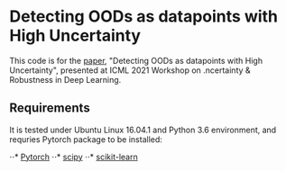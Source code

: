 # Detecting OODs as datapoints with High Uncertainty
This code is for the [paper](http://www.gatsby.ucl.ac.uk/~balaji/udl2021/accepted-papers/UDL2021-paper-081.pdf), "Detecting OODs as datapoints with High Uncertainty", presented at ICML 2021 Workshop on .ncertainty & Robustness in Deep Learning. 

## Requirements
It is tested under Ubuntu Linux 16.04.1 and Python 3.6 environment, and requries Pytorch package to be installed:

⋅⋅* [Pytorch](https://pytorch.org/)
⋅⋅* [scipy](https://github.com/scipy/scipy)
⋅⋅* [scikit-learn](https://scikit-learn.org/stable/)
